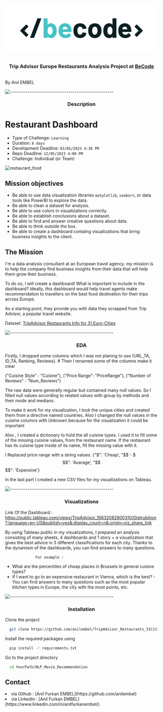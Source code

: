 <h1 align="center">
  <br>
  <img src="https://github.com/anilembel/TripAdvisor_Restaurants_31Cities/blob/main/Assests/BeCode_color_1.png" alt="Logo""></a></p>
<h3 align="center"> Trip Advisor Europe Restaurants Analysis Project at  <a href="https://github.com/becodeorg"><strong>BeCode</strong></a></h3>
  <br>
  By Anıl EMBEL
  <br>
</h1>

![-----------------------------------------------------](https://raw.githubusercontent.com/andreasbm/readme/master/assets/lines/rainbow.png)

<h3 align="center"> Description  </h3>  


# Restaurant Dashboard
- Type of Challenge: `Learning`
- Duration: `8 days`
- Development Deadline: `03/05/2023 4:30 PM`
- Repo Deadline: `12/05/2023 4:00 PM`
- Challenge: Individual (or Team)

![restaurant_food](https://media.giphy.com/media/7JzHsh3UTip20/giphy.gif)


## Mission objectives

- Be able to use data visualization libraries `matplotlib`, `seaborn`, or data tools like PowerBI to explore the data.
- Be able to clean a dataset for analysis.
- Be able to use colors in visualizations correctly.
- Be able to establish conclusions about a dataset.
- Be able to find and answer creative questions about data.
- Be able to think outside the box.
- Be able to create a dashboard containg visualizations that bring business insights to the client.


## The Mission

I'm a data analysis consultant at an European travel agency. my mission is to help the company find business insights from their data that will help them grow their business. 

To do so, I will create a dashboard! What is important to include in the dashboard? Ideally, this dashboard would help travel agents make recommendation to travellers on the best food destination for their trips across Europe.

As a starting point, they provide you with data they scrapped from Trip Advisor, a popular travel website. 

Dataset: [TripAdvisor Restaurants Info for 31 Euro-Cities](https://www.kaggle.com/datasets/damienbeneschi/krakow-ta-restaurans-data-raw)


   
![-----------------------------------------------------](https://raw.githubusercontent.com/andreasbm/readme/master/assets/lines/rainbow.png)

<h3 align="center"> EDA   </h3>  


<p>

Firstly, I dropped some columns which I was not planing to use (URL_TA, ID_TA, Ranking, Reviews). # Then I renamed some of the columns make it clear 

("Cuisine Style" : "Cuisine"),  ("Price Range": "PriceRange"),  ("Number of Reviews" : "Num_Reviews")
 
The raw data were generally regular but contained many null values. So I filled null values according to related values with  group by methods and their mode and medians. 

To make it work for my visualization, I took the unique cities and created them from a directive named countries. Also I changed the null values in the cuisine columns with Unknown because for the visualization it could be important

Also , I created a dictionary to hold the all cuisine types. I used it to fill some of the missing cuisine values, from the restaurant name. If the restaurant has its cuisine type inside of its name, fill the missing value with it.

I Replaced price range with a string values.
{"$": 'Cheap', "$$ - $$$": 'Avarage', "$$$$": 'Expensive'}
                                            
 In the last part I created a new CSV files for my visualizations on Tableau.                                            
                                            
</p>

![-----------------------------------------------------](https://raw.githubusercontent.com/andreasbm/readme/master/assets/lines/rainbow.png)

<h3 align="center"> Visualizations  </h3>  

Link Of the Dashboard : https://public.tableau.com/views/TripAdvisor_16832082800310/Distrubition?:language=en-US&publish=yes&:display_count=n&:origin=viz_share_link
<p>
    By using Tableau public in my visualizations, I prepared an analysis consisting of many sheets, 4 dashboards and 1 story + a visualization that gives the best advice in 3 different classifications for each city. Thanks to the dynamism of the dashboards, you can find answers to many questions.
                  
                  For example :

- What are the percentiles of cheap places in Brussels in general cuisine types?
- If I want to go to an expensive restaurant in Vienna, which is the best?
-You can find answers to many questions such as the most popular kitchen types in Europe, the city with the most points, etc.
</p>



 

![-----------------------------------------------------](https://raw.githubusercontent.com/andreasbm/readme/master/assets/lines/rainbow.png)

<h3 align="center"> Installation </h3>
Clone the project

```bash
  git clone https://github.com/anilembel/TripAdvisor_Restaurants_31Cities.git
```
 Install the required packages using

```bash
  pip install -r requirements.txt
```
 
Go to the project directory

```bash
  cd YourPath/NLP_Movie_Recommendation
```

## Contact

<li> via Github : [Anil Furkan EMBEL](https://github.com/anilembel) </li>
<li> via Linkedin : [Anil Furkan EMBEL](https://www.linkedin.com/in/anilfurkanembel/) </li> 

